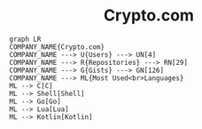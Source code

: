 <h1 align="center">Crypto.com</h1>

```mermaid
graph LR
COMPANY_NAME{Crypto.com}
COMPANY_NAME ---> U{Users} ---> UN[4]
COMPANY_NAME ---> R{Repositories} ---> RN[29]
COMPANY_NAME ---> G{Gists} ---> GN[126]
COMPANY_NAME ---> ML{Most Used<br>Languages}
ML --> C[C]
ML --> Shell[Shell]
ML --> Go[Go]
ML --> Lua[Lua]
ML --> Kotlin[Kotlin]
```
